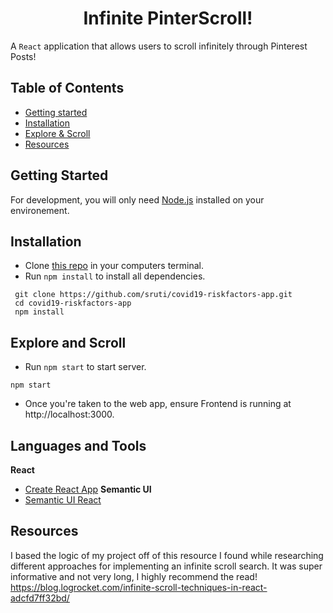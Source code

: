 <h1 align="center">Infinite PinterScroll!</h1>

A `React` application that allows users to scroll infinitely through Pinterest Posts!

## Table of Contents
- [Getting started](#getting-started)
- [Installation](#installation)
- [Explore & Scroll](#explore-and-scroll)
- [Resources](#resources)

## Getting Started
For development, you will only need [Node.js](https://nodejs.org/en/) installed on your environement.


## Installation
- Clone [this repo](https://github.com/rlc900/infinite-pinterest.git) in your computers terminal.
- Run `npm install` to install all dependencies.

```
 git clone https://github.com/sruti/covid19-riskfactors-app.git
 cd covid19-riskfactors-app
 npm install
```

## Explore and Scroll
- Run `npm start` to start server.
 ```
npm start
```
- Once you're taken to the web app, ensure Frontend is running at http://localhost:3000.


## Languages and Tools
**React**
- [Create React App](https://reactjs.org/docs/create-a-new-react-app.html)
**Semantic UI**
- [Semantic UI React](https://react.semantic-ui.com/)

## Resources
I based the logic of my project off of this resource I found while researching different approaches for implementing an infinite scroll search. It was super informative and not very long, I highly recommend the read!
https://blog.logrocket.com/infinite-scroll-techniques-in-react-adcfd7ff32bd/
